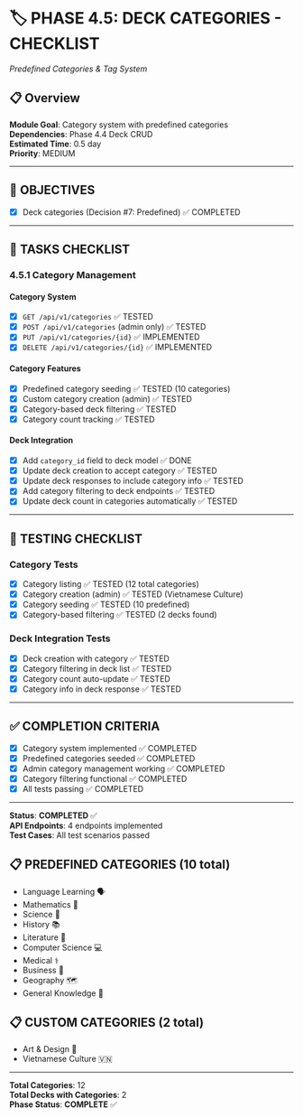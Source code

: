# 🏷️ PHASE 4.5: DECK CATEGORIES - CHECKLIST
*Predefined Categories & Tag System*

## 📋 Overview
**Module Goal**: Category system with predefined categories  
**Dependencies**: Phase 4.4 Deck CRUD  
**Estimated Time**: 0.5 day  
**Priority**: MEDIUM

---

## 🎯 OBJECTIVES
- [x] Deck categories (Decision #7: Predefined) ✅ COMPLETED

---

## 📝 TASKS CHECKLIST

### **4.5.1 Category Management**

#### **Category System**
- [x] `GET /api/v1/categories` ✅ TESTED
- [x] `POST /api/v1/categories` (admin only) ✅ TESTED
- [x] `PUT /api/v1/categories/{id}` ✅ IMPLEMENTED
- [x] `DELETE /api/v1/categories/{id}` ✅ IMPLEMENTED

#### **Category Features**
- [x] Predefined category seeding ✅ TESTED (10 categories)
- [x] Custom category creation (admin) ✅ TESTED
- [x] Category-based deck filtering ✅ TESTED
- [x] Category count tracking ✅ TESTED

#### **Deck Integration**
- [x] Add `category_id` field to deck model ✅ DONE
- [x] Update deck creation to accept category ✅ TESTED  
- [x] Update deck responses to include category info ✅ TESTED
- [x] Add category filtering to deck endpoints ✅ TESTED
- [x] Update deck count in categories automatically ✅ TESTED

---

## 🧪 TESTING CHECKLIST

### **Category Tests**
- [x] Category listing ✅ TESTED (12 total categories)
- [x] Category creation (admin) ✅ TESTED (Vietnamese Culture)
- [x] Category seeding ✅ TESTED (10 predefined)
- [x] Category-based filtering ✅ TESTED (2 decks found)

### **Deck Integration Tests**
- [x] Deck creation with category ✅ TESTED
- [x] Category filtering in deck list ✅ TESTED  
- [x] Category count auto-update ✅ TESTED
- [x] Category info in deck response ✅ TESTED

---

## ✅ COMPLETION CRITERIA
- [x] Category system implemented ✅ COMPLETED
- [x] Predefined categories seeded ✅ COMPLETED
- [x] Admin category management working ✅ COMPLETED
- [x] Category filtering functional ✅ COMPLETED
- [x] All tests passing ✅ COMPLETED

---

**Status**: **COMPLETED** ✅  
**API Endpoints**: 4 endpoints implemented  
**Test Cases**: All test scenarios passed  

## 📋 PREDEFINED CATEGORIES (10 total)
- Language Learning 🗣️
- Mathematics 🔢
- Science 🔬
- History 📚
- Literature 📖
- Computer Science 💻
- Medical ⚕️
- Business 💼
- Geography 🗺️
- General Knowledge 🧠

## 📋 CUSTOM CATEGORIES (2 total)
- Art & Design 🎨
- Vietnamese Culture 🇻🇳

---

**Total Categories**: 12  
**Total Decks with Categories**: 2  
**Phase Status**: **COMPLETE** ✅
